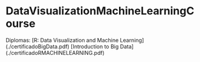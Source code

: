 # DataVisualizationMachineLearningCourse
Diplomas:
  [R: Data Visualization and Machine Learning] (./certificadoBigData.pdf)
  [Introduction to Big Data] (./certificadoRMACHINELEARNING.pdf)
  
